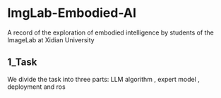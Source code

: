 # ImgLab-Embodied-AI
A record of the  exploration of embodied intelligence by students of the ImageLab at Xidian University

## 1_Task
We divide the task into three parts: LLM algorithm , expert model , deployment and ros
